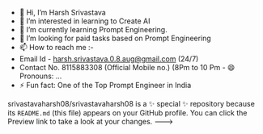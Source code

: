 - 👋 Hi, I’m Harsh Srivastava
- 👀 I’m interested in learning to Create AI
- 🌱 I’m currently learning Prompt Engineering.
- 💞️ I’m looking for paid tasks based on Prompt Engineering
- 📫 How to reach me :-
- Email Id - harsh.srivastava.0.8.aug@gmail.com (24/7)
- Contact No. 8115883308 (Official Mobile no.) (8Pm to 10 Pm - 😄 Pronouns: ...
- ⚡ Fun fact: One of the Top Prompt Engineer in India

srivastavaharsh08/srivastavaharsh08 is a ✨ special ✨ repository because its `README.md` (this file) appears on your GitHub profile.
You can click the Preview link to take a look at your changes.
--->
